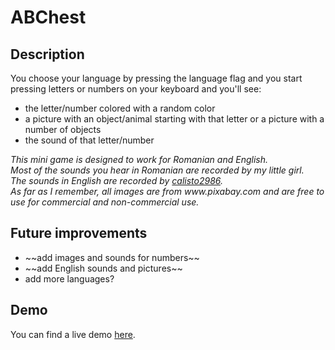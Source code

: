 <h1>ABChest</h1>
<h2>Description</h2>
<p>
    You choose your language by pressing the language flag and you start pressing letters or numbers on your keyboard and you'll see: 
    <ul>
        <li>the letter/number colored with a random color</li>
        <li>a picture with an object/animal starting with that letter or a picture with a number of objects</li>
        <li>the sound of that letter/number</li>
    </ul>
    <i> 
        This mini game is designed to work for Romanian and English.<br/> 
        Most of the sounds you hear in Romanian are recorded by my little girl.<br/> 
        The sounds in English are recorded by <a href="https://www.fiverr.com/calisto2986">calisto2986</a>.<br/>
        As far as I remember, all images are from www.pixabay.com and are free to use for commercial and non-commercial use.
    </i>
</p>

<h2>Future improvements</h2>
<p>
    <ul>
        <li>~~add images and sounds for numbers~~</li>
        <li>~~add English sounds and pictures~~</li>
        <li>add more languages?</li>
    </ul>
</p>

<h2>Demo</h2>
<p>
    You can find a live demo <a href="http://codethatcounts.com/_projects/ABChest/">here</a>.
</p>
